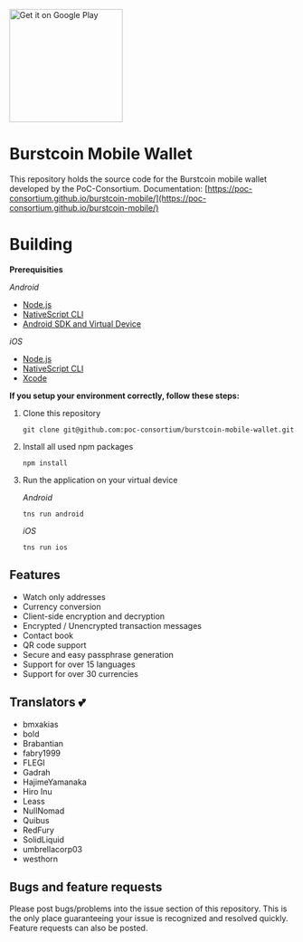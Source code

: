 <a href='https://play.google.com/store/apps/details?id=org.icewave.burstcoinwallet'><img alt='Get it on Google Play' width="200" src='https://play.google.com/intl/en_us/badges/images/generic/en_badge_web_generic.png'/></a>

# Burstcoin Mobile Wallet

This repository holds the source code for the Burstcoin mobile wallet developed by the PoC-Consortium.
Documentation: [https://poc-consortium.github.io/burstcoin-mobile/](https://poc-consortium.github.io/burstcoin-mobile/)

# Building

  **Prerequisities**

  *Android*
  - [Node.js](https://nodejs.org/en/download/package-manager/)
  - [NativeScript CLI](https://docs.nativescript.org/angular/start/quick-setup#step-2-install-the-nativescript-cli)
  - [Android SDK and Virtual Device](https://docs.nativescript.org/angular/start/quick-setup#step-3-install-ios-and-android-requirements)

  *iOS*
  - [Node.js](https://nodejs.org/en/download/package-manager/)
  - [NativeScript CLI](https://docs.nativescript.org/angular/start/quick-setup#step-2-install-the-nativescript-cli)
  - [Xcode](https://docs.nativescript.org/angular/start/quick-setup#step-3-install-ios-and-android-requirements)

**If you setup your environment correctly, follow these steps:**

1. Clone this repository

    ```
    git clone git@github.com:poc-consortium/burstcoin-mobile-wallet.git
    ```

2. Install all used npm packages

    ```
    npm install
    ```

3. Run the application on your virtual device

    *Android*
    ```
    tns run android
    ```
    *iOS*
    ```
    tns run ios
    ```

## Features

- Watch only addresses
- Currency conversion
- Client-side encryption and decryption
- Encrypted / Unencrypted transaction messages
- Contact book
- QR code support
- Secure and easy passphrase generation
- Support for over 15 languages
- Support for over 30 currencies

## Translators :two_hearts:

- bmxakias
- bold
- Brabantian
- fabry1999
- FLEGI
- Gadrah
- HajimeYamanaka
- Hiro Inu
- Leass
- NullNomad
- Quibus
- RedFury
- SolidLiquid
- umbrellacorp03
- westhorn

## Bugs and feature requests

Please post bugs/problems into the issue section of this repository. This is the only place guaranteeing your issue is recognized and resolved quickly. Feature requests can also be posted.
